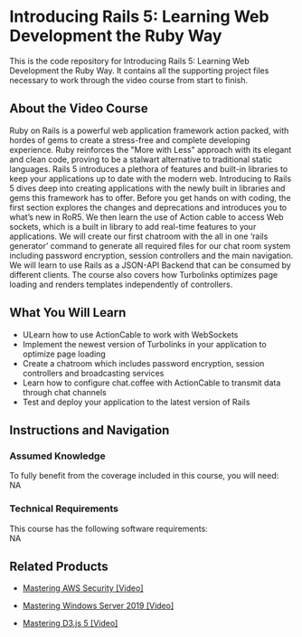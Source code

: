 ﻿# Introducing Rails 5: Learning Web Development the Ruby Way
This is the code repository for Introducing Rails 5: Learning Web Development the Ruby Way. It contains all the supporting project files necessary to work through the video course from start to finish.
## About the Video Course
Ruby on Rails is a powerful web application framework action packed, with hordes of gems to create a stress-free and complete developing experience. Ruby reinforces the "More with Less" approach with its elegant and clean code, proving to be a stalwart alternative to traditional static languages. Rails 5 introduces a plethora of features and built-in libraries to keep your applications up to date with the modern web.
Introducing to Rails 5 dives deep into creating applications with the newly built in libraries and gems this framework has to offer. 
Before you get hands on with coding, the first section explores the changes and deprecations and introduces you to what’s new in RoR5. We then learn the use of Action cable to access Web sockets, which is a built in library to add real-time features to your applications. 
We will create our first chatroom with the all in one ‘rails generator’ command to generate all required files for our chat room system including password encryption, session controllers and the main navigation. We will learn to use Rails as a JSON-API Backend that can be consumed by different clients.
The course also covers how Turbolinks optimizes page loading and renders templates independently of controllers. 

<H2>What You Will Learn</H2>
<DIV class=book-info-will-learn-text>
<UL>
<LI>ULearn how to use ActionCable to work with WebSockets
<LI>Implement the newest version of Turbolinks in your application to optimize page loading
<LI>Create a chatroom which includes password encryption, session controllers and broadcasting services
<LI>Learn how to configure chat.coffee with ActionCable to transmit data through chat channels
<LI>Test and deploy your application to the latest version of Rails </LI></UL></DIV>

## Instructions and Navigation
### Assumed Knowledge
To fully benefit from the coverage included in this course, you will need:<br/>
NA
### Technical Requirements
This course has the following software requirements:<br/>
NA

## Related Products
* [Mastering AWS Security [Video]]()

* [Mastering Windows Server 2019 [Video]]()

* [Mastering D3.js 5 [Video]]()

